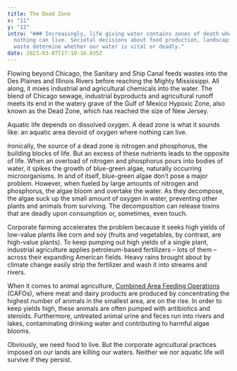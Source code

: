 ```yaml
---
title: The Dead Zone
x: "11"
y: "12"
intro: "### Increasingly, life giving water contains zones of death where
  nothing can live. Societal decisions about food production, landscaping and
  waste determine whether our water is vital or deadly."
date: 2023-03-07T17:10:16.835Z
---
```

Flowing beyond Chicago, the Sanitary and Ship Canal feeds wastes into the Des Plaines and Illinois Rivers before reaching the Mighty Mississippi. All along, it mixes industrial and agricultural chemicals into the water. The blend of Chicago sewage, industrial byproducts and agricultural runoff meets its end in the watery grave of the Gulf of Mexico Hypoxic Zone, also known as the Dead Zone, which has reached the size of New Jersey.

Aquatic life depends on dissolved oxygen. A dead zone is what it sounds like: an aquatic area devoid of oxygen where nothing can live.

Ironically, the source of a dead zone is nitrogen and phosphorus, the building blocks of life. But an excess of these nutrients leads to the opposite of life. When an overload of nitrogen and phosphorus pours into bodies of water, it spikes the growth of blue-green algae, naturally occurring microorganisms. In and of itself, blue-green algae don’t pose a major problem. However, when fueled by large amounts of nitrogen and phosphorus, the algae bloom and overtake the water. As they decompose, the algae suck up the small amount of oxygen in water, preventing other plants and animals from surviving. The decomposition can release toxins that are deadly upon consumption or, sometimes, even touch.

Corporate farming accelerates the problem because it seeks high yields of low-value plants like corn and soy (fruits and vegetables, by contrast, are high-value plants). To keep pumping out high yields of a single plant, industrial agriculture applies petroleum-based fertilizers – lots of them – across their expanding American fields. Heavy rains brought about by climate change easily strip the fertilizer and wash it into streams and rivers.  

When it comes to animal agriculture, [Combined Area Feeding Operations](https://www.sierraclub.org/michigan/why-are-cafos-bad) (CAFOs), where meat and dairy products are produced by concentrating the highest number of animals in the smallest area, are on the rise. In order to keep yields high, these animals are often pumped with antibiotics and steroids. Furthermore, untreated animal urine and feces run into rivers and lakes, contaminating drinking water and contributing to harmful algae blooms.

Obviously, we need food to live. But the corporate agricultural practices imposed on our lands are killing our waters. Neither we nor aquatic life will survive if they persist.
